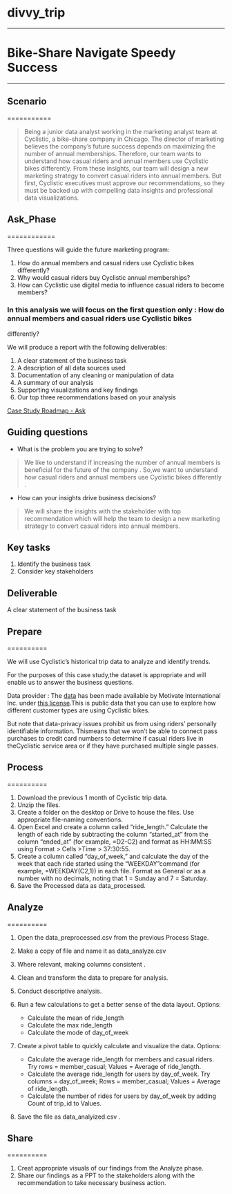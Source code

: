 # divvy_trip
------------

# Bike-Share Navigate Speedy Success
------------------------------------

## Scenario
===========

> Being a junior data analyst working in the marketing analyst team at Cyclistic, a bike-share company in Chicago. The director
of marketing believes the company’s future success depends on maximizing the number of annual memberships. Therefore,
our team wants to understand how casual riders and annual members use Cyclistic bikes differently. From these insights,
our team will design a new marketing strategy to convert casual riders into annual members. But first, Cyclistic executives
must approve our recommendations, so they must be backed up with compelling data insights and professional data
visualizations.


## Ask_Phase
============

Three questions will guide the future marketing program:

1. How do annual members and casual riders use Cyclistic bikes differently?
2. Why would casual riders buy Cyclistic annual memberships?
3. How can Cyclistic use digital media to influence casual riders to become members?


### In this analysis we will focus on the first question only : How do annual members and casual riders use Cyclistic bikes
differently?

We will produce a report with the following deliverables:

1. A clear statement of the business task
2. A description of all data sources used
3. Documentation of any cleaning or manipulation of data
4. A summary of our analysis
5. Supporting visualizations and key findings
6. Our top three recommendations based on your analysis


<ins>Case Study Roadmap - Ask</ins>

Guiding questions
-----------------

* What is the problem you are trying to solve?
> We like to understand if increasing the number of annual members is beneficial for the future of the company . So,we want to understand how casual riders and annual members use Cyclistic bikes differently .

* How can your insights drive business decisions?
>We will share the insights with the stakeholder with top recommendation which will help the team to design a new marketing strategy to convert casual riders into annual members.


Key tasks
---------

1. Identify the business task
2. Consider key stakeholders

Deliverable
-----------

A clear statement of the business task

## Prepare
==========

We will use Cyclistic’s historical trip data to analyze and identify trends.

For the purposes of this case study,the dataset is appropriate and will enable us to answer the business questions. 

Data provider : The [data](https://divvy-tripdata.s3.amazonaws.com/index.html) has been made available by Motivate International Inc. under [this
license](https://ride.divvybikes.com/data-license-agreement).This is public data that you can use to explore how different customer types are using Cyclistic bikes.

But note that data-privacy issues prohibit us from using riders’ personally identifiable information. Thismeans that we won’t be able to connect pass purchases to credit card numbers to determine if casual riders live in theCyclistic service area or if they have purchased multiple single passes.

## Process
==========
1. Download the previous 1 month of Cyclistic trip data.
2. Unzip the files.
3. Create a folder on the desktop or Drive to house the files. Use appropriate file-naming conventions.
4. Open Excel and create a column called “ride_length.” Calculate the length of each ride by subtracting the column “started_at” from the column “ended_at” (for example, =D2-C2) and format as HH:MM:SS using Format > Cells >Time > 37:30:55.
5. Create a column called “day_of_week,” and calculate the day of the week that each ride started using the “WEEKDAY”command (for example, =WEEKDAY(C2,1)) in each file. Format as General or as a number with no decimals, noting that 1 = Sunday and 7 = Saturday.
6. Save the Processed data as data_processed.

## Analyze
==========
1. Open the data_preprocessed.csv from the previous Process Stage.
2. Make a copy of file and name it as data_analyze.csv
3. Where relevant, making columns consistent .
4. Clean and transform the data to prepare for analysis.
5. Conduct descriptive analysis.
6. Run a few calculations to get a better sense of the data layout. 
Options:
	* Calculate the mean of ride_length
	* Calculate the max ride_length
	* Calculate the mode of day_of_week
7. Create a pivot table to quickly calculate and visualize the data. 
Options:
	* Calculate the average ride_length for members and casual riders. 
	Try rows = member_casual; Values = Average of ride_length.
	* Calculate the average ride_length for users by day_of_week. 
	Try columns = day_of_week; Rows = member_casual; Values = Average of ride_length.
	* Calculate the number of rides for users by day_of_week by adding Count of trip_id to Values.

8. Save the file as data_analyized.csv .

## Share
==========

1. Creat appropriate visuals of our findings from the Analyze phase.
2. Share our findings as a PPT to the stakeholders along with the recommendation to take necessary business action.

